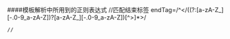 ####模板解析中所用到的正则表达式
    //匹配结束标签
    endTag=/^<\/((?:[a-zA-Z_][\-\.0-9_a-zA-Z])?[a-zA-Z_][\-\.0-9_a-zA-Z])[^>]*>/
    
    //